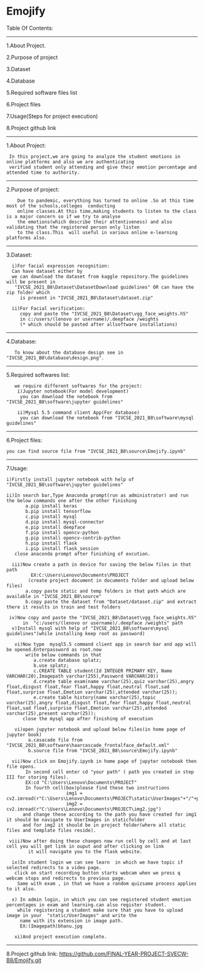 # Emojify


Table Of Contents:
______________________________________
1.About Project.

2.Purpose of project

3.Dataset

4.Database

5.Required software files list

6.Project files

7.Usage(Steps for project execution)

8.Project github link
_______________________________________
1.About Project:

     In this project,we are going to analyze the student emotions in online platforms and also we are authenticating 
     verified student only attending and give their emotion percentage and attended time to authority.
_______________________________________
2.Purpose of project:

        Due to pandemic, everything has turned to online .So at this time most of the schools,colleges  conducting 
        online classes.At this time,making students to listen to the class is a major concern so if we try to analyse 
        the emotions(which describe their attentiveness) and also validating that the registered person only listen
        to the class.This  will useful in various online e-learning platforms also.
______________________________________________
3.Dataset:

      i)For facial expression recognition:
      Can have dataset either by
      we can download the dataset from kaggle repository.The guidelines will be present in
       "IVCSE_2021_B8\Dataset\DatasetDownload guidelines" OR can have the zip folder which
         is present in "IVCSE_2021_B8\Dataset\dataset.zip"
         
      ii)For Facial verification:
         copy and paste the "IVCSE_2021_B8\Dataset\vgg_face_weights.h5" 
         in c:/users/(lenovo or username)/.deepface /weights
         (* which should be pasted after allsoftware installations) 
_______________________________________________
4.Database:

       To know about the database design see in "IVCSE_2021_B8\database\design.png".
_______________________________________________
5.Required softwares list:

       we require different softwares for the project:
        i)Jupyter notebook(For model development)
         you can download the notebook from "IVCSE_2021_B8\software\jupyter guidelines"
         
        ii)Mysql 5.5 command client App(For database)
         you can download the notebook from "IVCSE_2021_B8\software\mysql guidelines"
__________________________________________
6.Project files:

    you can find source file from "IVCSE_2021_B8\source\Emojify.ipynb"
___________________________________________
7.Usage:

    i)Firstly install jupyter notebook with help of "IVCSE_2021_B8\software\jupyter guidelines"
    
    ii)In search bar,Type Anaconda prompt(run as administrator) and run the below commands one after the other finishing
           a.pip install keras
           b.pip install tensorflow
           c.pip install mysql
           d.pip install mysql-connector
           e.pip install deepface
           f.pip install opencv-python
           g.pip install opencv-contrib-python
           h.pip install flask
           i.pip install flask_session
       close anaconda prompt after finishing of excution.
       
      iii)Now create a path in device for saving the below files in that path 
             EX:C:\Users\Lenovo\Documents\PROJECT
            (create project document in documents folder and upload below files)
           a.copy paste static and temp folders in that path which are available in "IVCSE_2021_B8\source"
           b.copy paste the dataset from "Dataset/dataset.zip" and extract there it results in train and test folders
           
     iv)Now copy and paste the "IVCSE_2021_B8\Dataset\vgg_face_weights.h5" 
          in  "c:/users/(lenovo or username)/.deepface /weights" path
      v)Install mysql with help of "IVCSE_2021_B8\software\mysql guidelines"(while installing keep root as password)
      
       vi)Now type  mysql5.5 command client app in search bar and app will be opened.Enterpassword as root.now
           write below commands in that 
              a.create database splatz;
              b.use splatz;
              c.CREATE TABLE student(Id INTEGER PRIMARY KEY, Name VARCHAR(20),Imagepath varchar(255),Password VARCHAR(20))
              d.create table exam(name varchar(25),quiz varchar(25),angry float,disgust float,fear float,happy float,neutral float,sad float,surprise float,Emotion varchar(25),attended varchar(25));
              e.create table history(name varchar(25),topic varchar(25),angry float,disgust float,fear float,happy float,neutral float,sad float,surprise float,Emotion varchar(25),attended varchar(25),present varchar(25));
          close the mysql app after finishing of execution
          
       vi)open jupyter notebook and upload below files(in home page of jupyter book)
            a.casacade file from  "IVCSE_2021_B8\software\haarcascade_frontalface_default.xml"
            b.source file from "IVCSE_2021_B8\source\Emojify.ipynb"
            
      vii)Now click on Emojify.ipynb in home page of jupyter notebook then file opens.
           In second cell enter cd "your path" ( path you created in step III for storing files).
           EX:cd "C:\Users\Lenovo\Documents\PROJECT"
           In fourth cell(box)please find these two instructions
                          img1 = cv2.imread(r"C:\Users\Lenovo\Documents\PROJECT\static\UserImages"+"/"+pat)
                          img2 = cv2.imread(r"C:\Users\Lenovo\Documents\PROJECT\img2.jpg")
          and change these according to the path you have created for img1 it should be navigate to UserImages in staticfolder
          and for img2 it should be in project folder(where all static files and template files reside).
          
     viii)Now after doing these changes now run cell by cell and at last cell you will get link in ouput and after clicking on link
            it will navigate you to the flask website.
            
      ix)In student login we can see learn  in which we have topic if selected redirects to a video page.
       click on start recording button starts webcam when we press q webcam stops and redirects to previous page.
        Same with exam , in that we have a random quizsame process applies to it also.
        
      x) In admin login, in which you can see registered student emotion percentages in exam and learning.can also register student.
        while registering a student make sure that you have to upload image in your  "static/UserImages" and write the 
         name with its extension in image path.
         EX:(Imagepath)bhanu.jpg
         
       xi)And project execution complete.
_____________________________________________________________
  8.Project github link:
      https://github.com/FINAL-YEAR-PROJECT-SVECW-B8/Emojify.git

 
       
        



 
